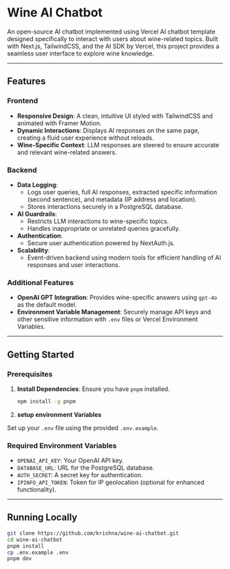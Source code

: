 # Wine AI Chatbot

An open-source AI chatbot implemented using Vercel AI chatbot template designed specifically to interact with users about wine-related topics. Built with Next.js, TailwindCSS, and the AI SDK by Vercel, this project provides a seamless user interface to explore wine knowledge.

---

## Features

### Frontend
- **Responsive Design**: A clean, intuitive UI styled with TailwindCSS and animated with Framer Motion.
- **Dynamic Interactions**: Displays AI responses on the same page, creating a fluid user experience without reloads.
- **Wine-Specific Context**: LLM responses are steered to ensure accurate and relevant wine-related answers.

### Backend
- **Data Logging**:
  - Logs user queries, full AI responses, extracted specific information (second sentence), and metadata (IP address and location).
  - Stores interactions securely in a PostgreSQL database.
- **AI Guardrails**:
  - Restricts LLM interactions to wine-specific topics.
  - Handles inappropriate or unrelated queries gracefully.
- **Authentication**:
  - Secure user authentication powered by NextAuth.js.
- **Scalability**:
  - Event-driven backend using modern tools for efficient handling of AI responses and user interactions.

### Additional Features
- **OpenAI GPT Integration**: Provides wine-specific answers using `gpt-4o` as the default model.
- **Environment Variable Management**: Securely manage API keys and other sensitive information with `.env` files or Vercel Environment Variables.

---

## Getting Started

### Prerequisites
1. **Install Dependencies**: Ensure you have `pnpm` installed. 
   ```bash
   npm install -g pnpm
2. **setup environment Variables**

Set up your `.env` file using the provided `.env.example`.

### Required Environment Variables
- `OPENAI_API_KEY`: Your OpenAI API key.
- `DATABASE_URL`: URL for the PostgreSQL database.
- `AUTH_SECRET`: A secret key for authentication.
- `IPINFO_API_TOKEN`: Token for IP geolocation (optional for enhanced functionality).

---

## Running Locally

```bash
git clone https://github.com/krishna/wine-ai-chatbot.git
cd wine-ai-chatbot
pnpm install
cp .env.example .env
pnpm dev
